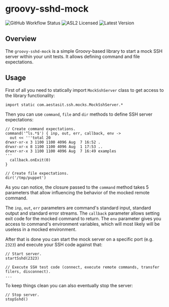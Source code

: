 # groovy-sshd-mock

![GitHub Workflow Status](https://github.com/sshoogr/groovy-sshd-mock/workflows/Build/badge.svg)
![ASL2 Licensed](http://img.shields.io/badge/license-ASL2-blue.svg)
![Latest Version](https://api.bintray.com/packages/sshoogr/sshoogr/groovy-sshd-mock/images/download.svg)


## Overview

The `groovy-sshd-mock` is a simple Groovy-based library to start a mock SSH server within your unit tests. It allows defining command 
and file expectations.

## Usage

First of all you need to statically import `MockSshServer` class to get access to the library functionality: 

    import static com.aestasit.ssh.mocks.MockSshServer.*

Then you can use `command`, `file` and `dir` methods to define SSH server expectations:

    // Create command expectations.
    command('^ls.*$') { inp, out, err, callback, env ->
      out << '''total 20
    drwxr-xr-x 3 1100 1100 4096 Aug  7 16:52 .
    drwxr-xr-x 8 1100 1100 4096 Aug  1 17:53 ..
    drwxr-xr-x 3 1100 1100 4096 Aug  7 16:49 examples
    '''
      callback.onExit(0)
    }

    // Create file expectations.
    dir('/tmp/puppet')

As you can notice, the closure passed to the `command` method takes 5 parameters that allow influencing the 
behavior of the mocked remote command. 

The `inp`, `out`, `err` parameters are command's standard input, standard output and standard error streams. 
The `callback` parameter allows setting exit code for the mocked command to return. The `env` parameter gives you 
access to command's environment variables, which will most likely will be useless in a mocked environment.  

After that is done you can start the mock server on a specific port (e.g. `2323`) and execute your SSH code against that:

    // Start server.
    startSshd(2323)

    // Execute SSH test code (connect, execute remote commands, transfer filers, disconnect).
    ...

To keep things clean you can also eventually stop the server:

    // Stop server.
    stopSshd()


